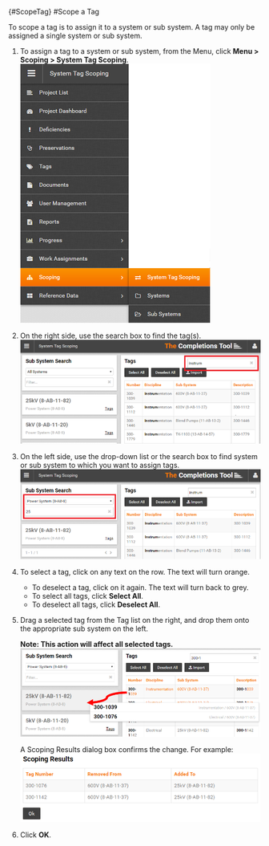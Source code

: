 {#ScopeTag}
#Scope a Tag  

To scope a tag is to assign it to a system or sub system. A tag may only be assigned a single system or sub system.

1. To assign a tag to a system or sub system, from the Menu, click **Menu > Scoping > System Tag Scoping**.  
![Menu > Scoping > System Tag Scoping](images\MTagScoping.PNG)  

1. On the right side, use the search box to find the tag(s).   
![Find Tag Using Search Box](images\Scopingtagfilter.PNG)  

1. On the left side, use the drop-down list or the search box to find system or sub system to which you want to assign tags.  
![Find System by Category or Search Box](images\Scopingsystemfilter.PNG) 
 
1. To select a tag, click on any text on the row. The text will turn orange. 
    * To deselect a tag, click on it again. The text will turn back to grey.
    * To select all tags, click **Select All**.
    * To deselect all tags, click **Deselect All**.  
    
1. Drag a selected tag from the Tag list on the right, and drop them onto the appropriate sub system on the left.  

    **Note: This action will affect all selected tags.**  
    ![Drag and drop tag(s) onto system or sub system](images\tagscopechange1.png)   

    A Scoping Results dialog box confirms the change. For example:   
    ![Scoping Change Confirmation](images\scopingresults.png)  

1. Click **OK**.